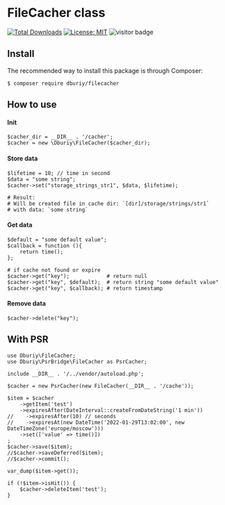 # FileCacher class 
[![Total Downloads](https://poser.pugx.org/dburiy/filecacher/d/total.png)](https://packagist.org/packages/dburiy/filecacher/stats)
[![License: MIT](https://img.shields.io/badge/License-MIT-yellow.svg)](https://opensource.org/licenses/MIT)
![visitor badge](https://visitor-badge.glitch.me/badge?page_id=dburiy.filecacher)
## Install 
The recommended way to install this package is through Composer:

```
$ composer require dburiy/filecacher
```

## How to use

#### Init
```
$cacher_dir = __DIR__ . '/cacher'; 
$cacher = new \Dburiy\FileCacher($cacher_dir);
```

#### Store data
```
$lifetime = 10; // time in second
$data = "some string";
$cacher->set("storage_strings_str1", $data, $lifetime);

# Result:
# Will be created file in cache dir: `[dir]/storage/strings/str1`
# with data: `some string`
```

#### Get data
```
$default = "some default value";
$callback = function (){
    return time();
};

# if cache not found or expire
$cacher->get("key");            # return null
$cacher->get("key", $default);  # return string "some default value"
$cacher->get("key", $callback); # return timestamp
```

#### Remove data
```
$cacher->delete("key");
```

## With PSR

```
use Dburiy\FileCacher;
use Dburiy\PsrBridge\FileCacher as PsrCacher;

include __DIR__ . '/../vendor/autoload.php';

$cacher = new PsrCacher(new FileCacher(__DIR__ . '/cache'));

$item = $cacher
    ->getItem('test')
    ->expiresAfter(DateInterval::createFromDateString('1 min'))
//    ->expiresAfter(10) // seconds
//    ->expiresAt(new DateTime('2022-01-29T13:02:00', new DateTimeZone('europe/moscow')))
    ->set(['value' => time()])
;
$cacher->save($item);
//$cacher->saveDeferred($item);
//$cacher->commit();

var_dump($item->get());

if (!$item->isHit()) {
    $cacher->deleteItem('test');
}
```


